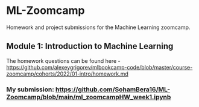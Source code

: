 # ML-Zoomcamp
Homework and project submissions for the Machine Learning zoomcamp.

## Module 1: Introduction to Machine Learning 
The homework questions can be found here - https://github.com/alexeygrigorev/mlbookcamp-code/blob/master/course-zoomcamp/cohorts/2022/01-intro/homework.md

### My submission: https://github.com/SohamBera16/ML-Zoomcamp/blob/main/ml_zoomcampHW_week1.ipynb
